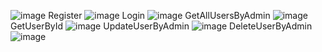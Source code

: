 ![image](https://github.com/user-attachments/assets/6ae3ea84-6238-4cc0-ada0-74bf1f7afa02)
Register
![image](https://github.com/user-attachments/assets/ad4f6e35-8274-4323-ac1f-eeb7cac4bcbb)
Login
![image](https://github.com/user-attachments/assets/bdc8e96e-1810-4840-89a1-435f0185e5e9)
GetAllUsersByAdmin
![image](https://github.com/user-attachments/assets/5bcb6828-fbe0-4703-bfe7-2ba6702d72df)
GetUserById
![image](https://github.com/user-attachments/assets/ab2531d2-7d16-4de6-a2b6-2ed8142a4d4c)
UpdateUserByAdmin
![image](https://github.com/user-attachments/assets/7155874c-193d-4d5b-8553-9b08fc2c78d9)
DeleteUserByAdmin
![image](https://github.com/user-attachments/assets/452ad464-c326-42da-a891-6d1d127f2bbe)